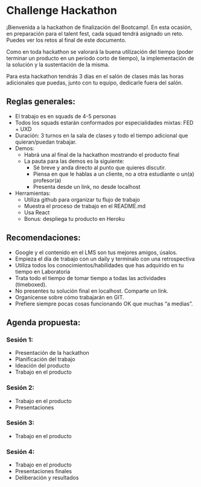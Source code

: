 # Challenge Hackathon

¡Bienvenida a la hackathon de finalización del Bootcamp!. En esta ocasión, en preparación para el talent fest, cada squad tendrá asignado un reto. Puedes ver los retos al final de este documento.

Como en toda hackathon se valorará la buena utilización del tiempo (poder terminar un producto en un período corto de tiempo), la implementación de la solución y la sustentación de la misma.

Para esta hackathon tendrás 3 días en el salón de clases más las horas adicionales que puedas, junto con tu equipo, dedicarle fuera del salón.



## Reglas generales:

- El trabajo es en squads de 4-5 personas
- Todos los squads estarán conformados por especialidades mixtas: FED + UXD
- Duración: 3 turnos en la sala de clases y todo el tiempo adicional que quieran/puedan trabajar.
- Demos:
  - Habrá una al final de la hackathon mostrando el producto final
  - La pauta para las demos es la siguiente:
    - Sé breve y anda directo al punto que quieres discutir.
    - Piensa en que le hablas a un cliente, no a otra estudiante o un(a) profesor(a)
    - Presenta desde un link, no desde localhost
- Herramientas:
  - Utiliza github para organizar tu flujo de trabajo
  - Muestra el proceso de trabajo en el README.md
  - Usa React
  - Bonus: despliega tu producto en Heroku


## Recomendaciones:
- Google y el contenido en el LMS son tus mejores amigos, úsalos.
- Empieza el día de trabajo con un daily y termínalo con una retrospectiva
- Utiliza todos los conocimientos/habilidades que has adquirido en tu tiempo en Laboratoria 
- Trata todo el tiempo de tomar tiempo a todas las actividades (timeboxed).
- No presentes tu solución final en localhost. Comparte un link.
- Organícense sobre cómo trabajarán en GIT.
- Prefiere siempre pocas cosas funcionando OK que muchas “a medias”.

## Agenda propuesta:

### Sesión 1:
- Presentación de la hackathon
- Planificación del trabajo
- Ideación del producto
- Trabajo en el producto


### Sesión 2:
- Trabajo en el producto
- Presentaciones
 

### Sesión 3:
- Trabajo en el producto


### Sesión 4:
- Trabajo en el producto
- Presentaciones finales
- Deliberación y resultados

